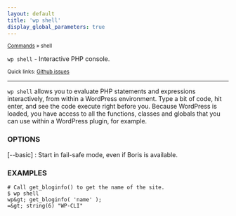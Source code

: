 ```yaml
---
layout: default
title: 'wp shell'
display_global_parameters: true
---
```


<small>[Commands](/commands/) &raquo; shell</small>

`wp shell` - Interactive PHP console.

<small>Quick links: <a href="https://github.com/wp-cli/wp-cli/issues?q=is%3Aopen+label%3Acommand%3Ashell+sort%3Aupdated-desc">Github issues</a></small>

<hr />

`wp shell` allows you to evaluate PHP statements and expressions
interactively, from within a WordPress environment. Type a bit of code,
hit enter, and see the code execute right before you. Because WordPress
is loaded, you have access to all the functions, classes and globals
that you can use within a WordPress plugin, for example.

### OPTIONS

[\--basic]
: Start in fail-safe mode, even if Boris is available.

### EXAMPLES

    # Call get_bloginfo() to get the name of the site.
    $ wp shell
    wp&gt; get_bloginfo( 'name' );
    =&gt; string(6) "WP-CLI"



